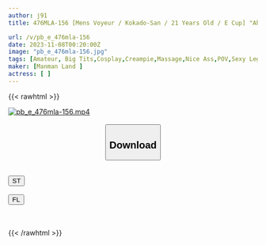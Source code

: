 ```yaml
---
author: j91
title: 476MLA-156 [Mens Voyeur / Kokado-San / 21 Years Old / E Cup] "Ah! No Way!!" Her Nipples Are Too Weak And The Erotic Switch Is Turned On Ww I Push Down A Super Popular Freelance Therapist Who Can’t Make A Reservation Until 2 Weeks In Advance, Without Permission. The Whole Story Of Creampie (Hitomi Honda)

url: /v/pb_e_476mla-156
date: 2023-11-08T00:20:00Z
image: "pb_e_476mla-156.jpg"
tags: [Amateur, Big Tits,Cosplay,Creampie,Massage,Nice Ass,POV,Sexy Legs,Voyeur]
maker: [Manman Land ]
actress: [ ]
---
```



{{< rawhtml >}}

<div class="video" data-videoid="OVqWJBJDKKsz6Y">
    <a href="javascript:;">
        <img src="https://my.j91.asia/v/pb_e_476mla-156/pb_e_476mla-156.jpg" width="WIDTH" height="HEIGHT" alt="pb_e_476mla-156.mp4" loading="lazy">
    </a>
</div>

<script type="text/javascript" src="https://j91.asia/asset/on-demand-st.js"></script>

<br>
  <link rel="stylesheet" href="https://j91.asia/asset/bs5.css">
  
  <center>
  <button class="btn btn-primary" type="button" data-bs-toggle="collapse" data-bs-target=".multi-collapse" aria-expanded="false" aria-controls="multiCollapseExample1 multiCollapseExample2"><h2>Download</h2></button></center>
</p>
<div class="row">
  <div class="col">
    <div class="collapse multi-collapse" id="multiCollapseExample1">
      <div class="card card-body">
	      	      <br>
<div class="buttons">  
<a href="https://streamtape.to/v/OVqWJBJDKKsz6Y" target="_blank"><button class="btn-hover color-3"><i class="fa fa-download"></i> ST</button></a></div>
    </div>
  </div>
</div>
  <div class="col">
    <div class="collapse multi-collapse" id="multiCollapseExample2">
      <div class="card card-body">
	      <br>
<div class="buttons">
    <a href="https://filelions.online/f/6q4mnslu3fgr" target="_blank"><button class="btn-hover color-9"><i class="fa fa-download"></i> FL</button></a></div>
<br><br>
      </div>
    </div>
  </div>
</div>

{{< /rawhtml >}}
